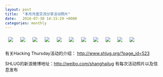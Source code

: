 ```yaml
---
layout: post
title:  "本月月度交流分享活动照片"
date:   2016-07-30 14:15:29 +0000
categories: monthly
---
```


[<img style='margin:10px;' src='https://raw.githubusercontent.com/shanghailug/res2016/master/g730.monthly/g730_1446_2100+08.1920p.jpg'>](https://raw.githubusercontent.com/shanghailug/res2016/master/g730.monthly/g730_1446_2100+08.JPG)
[<img style='margin:10px;' src='https://raw.githubusercontent.com/shanghailug/res2016/master/g730.monthly/g730_1447_4900+08.1920p.jpg'>](https://raw.githubusercontent.com/shanghailug/res2016/master/g730.monthly/g730_1447_4900+08.JPG)
[<img style='margin:10px;' src='https://raw.githubusercontent.com/shanghailug/res2016/master/g730.monthly/g730_1450_0600+08.1920p.jpg'>](https://raw.githubusercontent.com/shanghailug/res2016/master/g730.monthly/g730_1450_0600+08.JPG)
[<img style='margin:10px;' src='https://raw.githubusercontent.com/shanghailug/res2016/master/g730.monthly/g730_1452_0900+08.1920p.jpg'>](https://raw.githubusercontent.com/shanghailug/res2016/master/g730.monthly/g730_1452_0900+08.JPG)
[<img style='margin:10px;' src='https://raw.githubusercontent.com/shanghailug/res2016/master/g730.monthly/g730_1453_1700+08.1920p.jpg'>](https://raw.githubusercontent.com/shanghailug/res2016/master/g730.monthly/g730_1453_1700+08.JPG)
[<img style='margin:10px;' src='https://raw.githubusercontent.com/shanghailug/res2016/master/g730.monthly/g730_1454_2600+08.1920p.jpg'>](https://raw.githubusercontent.com/shanghailug/res2016/master/g730.monthly/g730_1454_2600+08.JPG)
[<img style='margin:10px;' src='https://raw.githubusercontent.com/shanghailug/res2016/master/g730.monthly/g730_1457_2000+08.1920p.jpg'>](https://raw.githubusercontent.com/shanghailug/res2016/master/g730.monthly/g730_1457_2000+08.JPG)
[<img style='margin:10px;' src='https://raw.githubusercontent.com/shanghailug/res2016/master/g730.monthly/g730_1457_5900+08.1920p.jpg'>](https://raw.githubusercontent.com/shanghailug/res2016/master/g730.monthly/g730_1457_5900+08.JPG)
[<img style='margin:10px;' src='https://raw.githubusercontent.com/shanghailug/res2016/master/g730.monthly/g730_1504_2400+08.1920p.jpg'>](https://raw.githubusercontent.com/shanghailug/res2016/master/g730.monthly/g730_1504_2400+08.JPG)
[<img style='margin:10px;' src='https://raw.githubusercontent.com/shanghailug/res2016/master/g730.monthly/g730_1633_5600+08.1920p.jpg'>](https://raw.githubusercontent.com/shanghailug/res2016/master/g730.monthly/g730_1633_5600+08.JPG)
[<img style='margin:10px;' src='https://raw.githubusercontent.com/shanghailug/res2016/master/g730.monthly/g730_1634_2900+08.1920p.jpg'>](https://raw.githubusercontent.com/shanghailug/res2016/master/g730.monthly/g730_1634_2900+08.JPG)

有关Hacking Thursday活动的介绍：
http://www.shlug.org/?page_id=523

SHLUG的新浪微博地址：http://weibo.com/shanghailug 有每次活动照片以及信息发布


